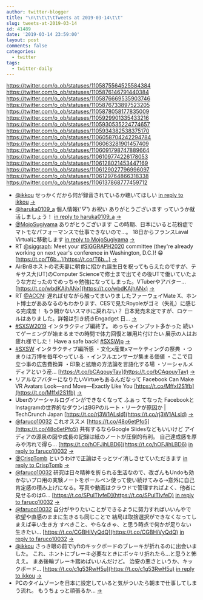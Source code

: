 ```yaml
---
author: twitter-blogger
title: "\n\t\t\t\tTweets at 2019-03-14\t\t"
slug: tweets-at-2019-03-14
id: 41489
date: '2019-03-14 23:59:00'
layout: post
comments: false
categories:
  - twitter
tags:
  - twitter-daily
---
```


https://twitter.com/o_ob/statuses/1105875564525584384 https://twitter.com/o_ob/statuses/1105876146791440384 https://twitter.com/o_ob/statuses/1105876669535903746 https://twitter.com/o_ob/statuses/1105876733897523205 https://twitter.com/o_ob/statuses/1105878058177835009 https://twitter.com/o_ob/statuses/1105929901335433216 https://twitter.com/o_ob/statuses/1105930535224774657 https://twitter.com/o_ob/statuses/1105934382538375170 https://twitter.com/o_ob/statuses/1106058704242294784 https://twitter.com/o_ob/statuses/1106063281901457409 https://twitter.com/o_ob/statuses/1106091798747889664 https://twitter.com/o_ob/statuses/1106109774226178053 https://twitter.com/o_ob/statuses/1106128021453447169 https://twitter.com/o_ob/statuses/1106129027796996097 https://twitter.com/o_ob/statuses/1106129764866318338 https://twitter.com/o_ob/statuses/1106137868777459712  

*   [@ikkou](https://twitter.com/ikkou) せっかくだから何が録音されているか聴いてほしい [in reply to ikkou](https://twitter.com/ikkou/statuses/1105843188693196800) [->](https://twitter.com/o_ob/statuses/1105875564525584384)
*   [@haruka0109_a](https://twitter.com/haruka0109_a) 個人情報(*'▽'*) お祝い ありがとうございます っていうか就活しましょう！ [in reply to haruka0109_a](https://twitter.com/haruka0109_a/statuses/1105665810977222656) [->](https://twitter.com/o_ob/statuses/1105876146791440384)
*   [@MojoSugiyama](https://twitter.com/MojoSugiyama) ありがとうございます この時期、日本にいると花粉症でマトモなパフォーマンスで仕事できないので…。 18日からフランスLaval Virtualに移動します [in reply to MojoSugiyama](https://twitter.com/MojoSugiyama/statuses/1105809411845480448) [->](https://twitter.com/o_ob/statuses/1105876669535903746)
*   RT [@siggraph](https://twitter.com/siggraph): Meet your [#SIGGRAPH2020](https://twitter.com/search?q=%23SIGGRAPH2020&src=hash) committee (they're already working on next year's conference in Washington, D.C.)! 😁 [https://t.co/T6b…](https://t.co/T6b…) [->](https://twitter.com/o_ob/statuses/1105876733897523205)
*   AirBnBホストの老夫妻に朝食に招かれ誕生日を祝ってもらえたのですが、テキサス大(UT)のComputer Scienceで修士まで出てその後UTで働いていたような方だったのでめっちゃ勉強になってしまった。VTuberやアバター… [https://t.co/wbdKAjhANx](https://t.co/wbdKAjhANx) [->](https://twitter.com/o_ob/statuses/1105878058177835009)
*   RT [@ACCN](https://twitter.com/ACCN): 遅ればせながら触ってまいりましたファーウェイMate X、ホント博士がああなるのもわかります、CESで見たRoyoleがゴミ（失礼）に感じる完成度！ もう開かないスマホに戻れない？ 日本発売未定ですが、ロケールはありました。詳報は引き続きEngadget 日… [->](https://twitter.com/o_ob/statuses/1105929901335433216)
*   [#SXSW2019](https://twitter.com/search?q=%23SXSW2019&src=hash) インタラクティブ編終了。 めっちゃインプット多かった 続いてゲーミングが始まるまでの時間で体力回復と雑用片付けたい 展示の人はお疲れ様でした！ Have a safe back! [#SXSWjp](https://twitter.com/search?q=%23SXSWjp&src=hash) [->](https://twitter.com/o_ob/statuses/1105930535224774657)
*   [#SXSW](https://twitter.com/search?q=%23SXSW&src=hash) インタラクティブ編所感 ・文化x産業xマーケティングの祭典 ・つまりは万博を毎年やっている ・インフルエンサーが集まる価値 ・ここで目立つ事の広告費換算 ・印象と拡散の方法論を言語化する場 ・ソーシャルメディアという産… [https://t.co/bCAqouyTav](https://t.co/bCAqouyTav) [->](https://twitter.com/o_ob/statuses/1105934382538375170)
*   リアルなアバターになりたいVirtueもあるんだなって Facebook Can Make VR Avatars Look—and Move—Exactly Like You [https://t.co/MffxI2S1fb](https://t.co/MffxI2S1fb) [->](https://twitter.com/o_ob/statuses/1106058704242294784)
*   Uberのソーシャルログインができなくなって ふぁっ てなった FacebookとInstagramの世界的なダウンはBGPのルート・リークが原因か | TechCrunch Japan [https://t.co/rj3W1ALsld](https://t.co/rj3W1ALsld) [->](https://twitter.com/o_ob/statuses/1106063281901457409)
*   [@faruco10032](https://twitter.com/faruco10032) これオススメ [https://t.co/48o6etPfo5](https://t.co/48o6etPfo5) 共有するならGoogle Slidesなどもいいけど アイディアの源泉の図や成長の記録は紙のノートが圧倒的有利。 自己達成感を厚みや汚れで得ら… [https://t.co/hOFJihLBD6](https://t.co/hOFJihLBD6) [in reply to faruco10032](https://twitter.com/faruco10032/statuses/1106089337483980802) [->](https://twitter.com/o_ob/statuses/1106091798747889664)
*   [@CrispTomb](https://twitter.com/CrispTomb) というわけで正論はそっとツイ消しさせていただきます [in reply to CrispTomb](https://twitter.com/CrispTomb/statuses/1106098978322505728) [->](https://twitter.com/o_ob/statuses/1106109774226178053)
*   [@faruco10032](https://twitter.com/faruco10032) 研究は日々精神を折られる生活なので、改ざんもUndoも効かないプロ用の実験ノートをボールペン使って使い続けてみる⇢意外に自己肯定感の積み上げになる。写真や動画はクラウドで管理すればよく、他者に見せるのはG… [https://t.co/SPulTlvfeD](https://t.co/SPulTlvfeD) [in reply to faruco10032](https://twitter.com/faruco10032/statuses/1106120601003933697) [->](https://twitter.com/o_ob/statuses/1106128021453447169)
*   [@faruco10032](https://twitter.com/faruco10032) 自分がやりたいことができるように努力すればいいんやで 欲望や直感のままに生きるも同じことで 結局は取捨選択ができなくなってしまえば辛い生き方 すべきこと、やらなきゃ、と思う時点で何かが足りない 生きたい… [https://t.co/CGBHiVyQdQ](https://t.co/CGBHiVyQdQ) [in reply to faruco10032](https://twitter.com/faruco10032/statuses/1106121201372454912) [->](https://twitter.com/o_ob/statuses/1106129027796996097)
*   [@ikkou](https://twitter.com/ikkou) さっき眼の前でlyftのキックボードのブレーキが折れるのに出会いました。 これ、ホントにブレーキ必要なときにポッキリ折れたら…と思うと怖ええ。 まあ後輪ブレーキ踏めばいいんだけど。 治安の悪さというか、キックボード… [https://t.co/c1g53RwH5u](https://t.co/c1g53RwH5u) [in reply to ikkou](https://twitter.com/ikkou/statuses/1106127719383863297) [->](https://twitter.com/o_ob/statuses/1106129764866318338)
*   PCのタイムゾーンを日本に設定していると気がついたら朝まで仕事してしまう流れ。 もうちょっと頑張るか… [->](https://twitter.com/o_ob/statuses/1106137868777459712)